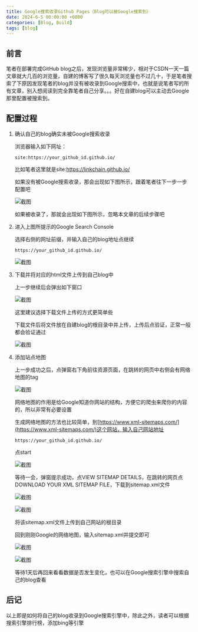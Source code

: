 ```yaml
---
title: Google搜索收录Github Pages（Blog可以被Google搜索到）
date: 2024-6-5 00:00:00 +0800
categories: [Blog, Build]
tags: [blog]
---
```


## 前言

笔者在部署完成GitHub blog之后，发现浏览量非常稀少，相对于CSDN一天一篇文章就大几百的浏览量，自建的博客写了很久每天浏览量也不过几十，于是笔者搜索了下原因发现笔者的blog并没有被收录到Google搜索中，也就是说笔者写的所有文章，别入想阅读到完全靠笔者自己分享。。。好在自建blog可以主动去Google那里配置被搜索到。

## 配置过程

1. 确认自己的blog确实未被Google搜索收录

    浏览器输入如下网址：

    ```
    site:https://your_github_id.github.io/
    ```

    比如笔者这里就是site:https://linkchain.github.io/

    如果没有被Google搜索收录，那会出现如下图所示，跟着笔者往下一步一步配置吧

    ![截图](/assets/image/2024/6/20240605004207.png)

    如果被收录了，那就会出现如下图所示，忽略本文章的后续步骤吧

2. 进入上图所提示的Google Search Console

    选择右侧的网址前缀，并输入自己的blog地址点继续

    ```
    https://your_github_id.github.io/
    ```

    ![截图](/assets/image/2024/6/20240605004637.png)

3. 下载并将对应的html文件上传到自己blog中

    上一步继续后会弹出如下窗口

    ![截图](/assets/image/2024/6/20240605005125.png)

    这里建议选择下载文件上传的方式更简单些

    下载文件后将文件放在自建blog的根目录中并上传，上传后点验证，正常一般都会验证通过

    ![截图](/assets/image/2024/6/20240605005315.png)

4. 添加站点地图

    上一步成功之后，点弹窗右下角前往资源页面，在跳转的网页中右侧会有网络地图的tag

    ![截图](/assets/image/2024/6/20240605005537.png)

    网络地图的作用是给Google知道你网站的结构，方便它的爬虫来爬你的内容的，所以非常有必要设置

    生成网络地图的方法也比较简单，到[https://www.xml-sitemaps.com/](https://www.xml-sitemaps.com/)这个网站，输入自己网站地址

    ```
    https://your_github_id.github.io/
    ```

    点start

    ![截图](/assets/image/2024/6/20240605005926.png)

    等待一会，弹窗提示成功，点VIEW SITEMAP DETAILS，在跳转的网页点DOWNLOAD YOUR XML SITEMAP FILE，下载到sitemap.xml文件

    ![截图](/assets/image/2024/6/20240605010033.png)

    ![截图](/assets/image/2024/6/20240605010155.png)

    将该sitemap.xml文件上传到自己网站的根目录

    回到刚刚Google的网络地图，输入sitemap.xml并提交即可

    ![截图](/assets/image/2024/6/20240605010644.png)

    ![截图](/assets/image/2024/6/20240605010715.png)

    等待1天后再回来看看数据是否发生变化，也可以在Google搜索引擎中搜索自己的blog查看


## 后记

以上即是如何将自己的blog收录到Google搜索引擎中，除此之外，读者可以根据搜索引擎排行榜，添加bing等引擎

